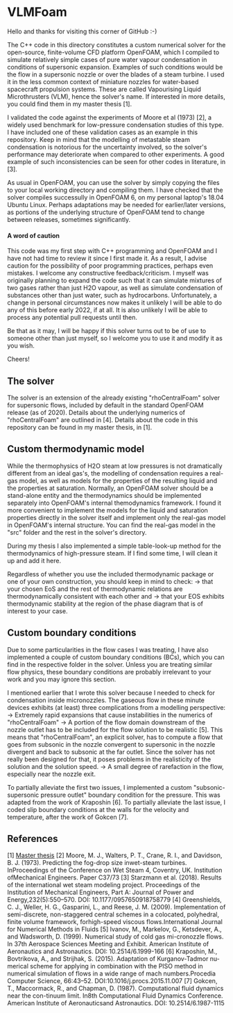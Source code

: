 # VLMFoam

Hello and thanks for visiting this corner of GitHub :-)

The C++ code in this directory constitutes a custom numerical solver for the open-source, finite-volume CFD platform OpenFOAM, which I compiled to simulate relatively simple cases of pure water vapour condensation in conditions of supersonic expansion. Examples of such conditions would be the flow in a supersonic nozzle or over the blades of a steam turbine. I used it in the less common context of miniature nozzles for water-based spacecraft propulsion systems. These are called Vapourising Liquid Microthrusters (VLM), hence the solver's name. If interested in more details, you could find them in my master thesis [1].

I validated the code against the experiments of Moore et al (1973) [2], a widely used benchmark for low-pressure condensation studies of this type. I have included one of these validation cases as an example in this repository. Keep in mind that the modelling of metastable steam condensation is notorious for the uncertainty involved, so the solver's performance may deteriorate when compared to other experiments. A good example of such inconsistencies can be seen for other codes in literature, in [3].

As usual in OpenFOAM, you can use the solver by simply copying the files to your local working directory and compiling them. I have checked that the solver compiles successully in OpenFOAM 6, on my personal laptop's 18.04 Ubuntu Linux. Perhaps adaptations may be needed for earlier/later versions, as portions of the underlying structure of OpenFOAM tend to change between releases, sometimes significantly. 

#### A word of caution
This code was my first step with C++ programming and OpenFOAM and I have not had time to review it since I first made it. As a result, I advise caution for the possibility of poor programming practices, perhaps even mistakes. I welcome any constructive feedback/criticism. I myself was originally planning to expand the code such that it can simulate mixtures of two gases rather than just H2O vapour, as well as simulate condensation of substances other than just water, such as hydrocarbons. Unfortunately, a change in personal circumstances now makes it unlikely I will be able to do any of this before early 2022, if at all. It is also unlikely I will be able to process any potential pull requests until then.

Be that as it may, I will be happy if this solver turns out to be of use to someone other than just myself, so I welcome you to use it and modify it as you wish. 

Cheers! 

## The solver

The solver is an extension of the already existing "rhoCentralFoam" solver for supersonic flows, included by default in the standard OpenFOAM release (as of 2020). Details about the underlying numerics of "rhoCentralFoam" are outlined in [4]. Details about the code in this repository can be found in my master thesis, in [1].


## Custom thermodynamic model

While the thermophysics of H2O steam at low pressures is not dramatically different from an ideal gas's, the modelling of condensation requires a real-gas model, as well as models for the properties of the resulting liquid and the properties at saturation. Normally, an OpenFOAM solver should be a stand-alone entity and the thermodynamics should be implemented separately into OpenFOAM's internal themodynamics framework. I found it more convenient to implement the models for the liquid and saturation properties directly in the solver itself and implement only the real-gas model in OpenFOAM's internal structure. You can find the real-gas model in the "src" folder and the rest in the solver's directory.

During my thesis I also implemented a simple table-look-up method for the thermodynamics of high-pressure steam. If I find some time, I will clean it up and add it here.

Regardless of whether you use the included thermodynamic package or one of your own construction, you should keep in mind to check:
-> that your chosen EoS and the rest of thermodynamic relations are thermodynamically consistent with each other and
-> that your EOS exhibits thermodynamic stability at the region of the phase diagram that is of interest to your case.


## Custom boundary conditions

Due to some particularities in the flow cases I was treating, I have also implemented a couple of custom boundary conditions (BCs), which you can find in the respective folder in the solver. Unless you are treating similar flow physics, these boundary conditions are probably irrelevant to your work and you may ignore this section.

I mentioned earlier that I wrote this solver because I needed to check for condensation inside micronozzles. The gaseous flow in these minute devices exhibits (at least) three complications from a modelling perspective:
-> Extremely rapid expansions that cause instabilities in the numerics of "rhoCentralFoam"
-> A portion of the flow domain downstream of the nozzle outlet has to be included for the flow solution to be realistic [5]. This means that "rhoCentralFoam", an explicit solver, has to compute a flow that goes from subsonic in the nozzle convergent to supersonic in the nozzle divergent and back to subsonic at the far outlet. Since the solver has not really been designed for that, it poses problems in the realisticity of the solution and the solution speed. 
-> A small degree of rarefaction in the flow, especially near the nozzle exit.

To partially alleviate the first two issues, I implemented a custom "subsonic-supersonic pressure outlet" boundary condition for the pressure. This was adapted from the work of Kraposhin [6]. To partially alleviate the last issue, I coded slip boundary conditions at the walls for the velocity and temperature, after the work of Gokcen [7]. 


## References

[1] [Master thesis](https://repository.tudelft.nl/islandora/object/uuid%3Aabe34357-627e-4df4-92eb-73e590ab79a6?collection=education)
[2] Moore, M. J., Walters, P. T., Crane, R. I., and Davidson, B. J. (1973). Predicting the fog-drop size inwet-steam turbines. InProceedings of the Conference on Wet Steam 4, Coventry, UK. Institution ofMechanical Engineers. Paper C37/73
[3] Starzmann et al. (2018). Results of the international wet steam modeling project. Proceedings of the Institution of Mechanical Engineers, Part A: Journal of Power and Energy,232(5):550–570. DOI: 10.1177/0957650918758779
[4] Greenshields, C. J., Weller, H. G., Gasparini, L., and Reese, J. M. (2009). Implementation of semi-discrete, non-staggered central schemes in a colocated, polyhedral, finite volume framework, forhigh-speed viscous flows.International Journal for Numerical Methods in Fluids 
[5] Ivanov, M., Markelov, G., Ketsdever, A., and Wadsworth, D. (1999). Numerical study of cold gas mi-cronozzle flows. In 37th Aerospace Sciences Meeting and Exhibit. American Institute of Aeronautics and Astronautics. DOI: 10.2514/6.1999-166
[6] Kraposhin, M., Bovtrikova, A., and Strijhak, S. (2015).   Adaptation of Kurganov-Tadmor nu-merical scheme for applying in combination with the PISO method in numerical simulation of flows in a wide range of mach numbers.Procedia Computer Science, 66:43–52.  DOI:10.1016/j.procs.2015.11.007
[7] Gokcen, T., Maccormack, R., and Chapman, D. (1987). Computational fluid dynamics near the con-tinuum limit. In8th Computational Fluid Dynamics Conference. American Institute of Aeronauticsand Astronautics. DOI: 10.2514/6.1987-1115
